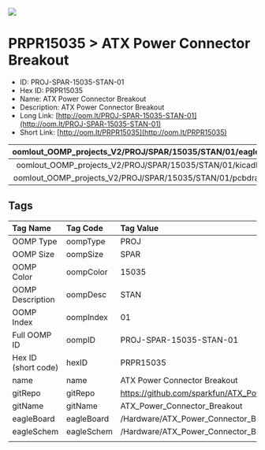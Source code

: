 


  
![][im]
# PRPR15035 > ATX Power Connector Breakout

- ID: PROJ-SPAR-15035-STAN-01
- Hex ID: PRPR15035
- Name: ATX Power Connector Breakout
- Description: ATX Power Connector Breakout
- Long Link: [http://oom.lt/PROJ-SPAR-15035-STAN-01](http://oom.lt/PROJ-SPAR-15035-STAN-01)
- Short Link: [http://oom.lt/PRPR15035](http://oom.lt/PRPR15035)
  

|oomlout_OOMP_projects_V2/PROJ/SPAR/15035/STAN/01/eagleImage.png|oomlout_OOMP_projects_V2/PROJ/SPAR/15035/STAN/01/eagleSchemImage.png|oomlout_OOMP_projects_V2/PROJ/SPAR/15035/STAN/01/kicadPcb3dFront.png|oomlout_OOMP_projects_V2/PROJ/SPAR/15035/STAN/01/kicadPcb3dBack.png|
| :---: | :---: | :---: | :---: |
|oomlout_OOMP_projects_V2/PROJ/SPAR/15035/STAN/01/kicadPcb3d.png|oomlout_OOMP_projects_V2/PROJ/SPAR/15035/STAN/01/bomBack.png|oomlout_OOMP_projects_V2/PROJ/SPAR/15035/STAN/01/bomFront.png|oomlout_OOMP_projects_V2/PROJ/SPAR/15035/STAN/01/pcbdraw.svg|
|oomlout_OOMP_projects_V2/PROJ/SPAR/15035/STAN/01/pcbdrawBack.svg||||

## Tags
  

|Tag Name|Tag Code|Tag Value|
| :--- | :--- | :--- |
|OOMP Type|oompType|PROJ|
|OOMP Size|oompSize|SPAR|
|OOMP Color|oompColor|15035|
|OOMP Description|oompDesc|STAN|
|OOMP Index|oompIndex|01|
|Full OOMP ID|oompID|PROJ-SPAR-15035-STAN-01|
|Hex ID (short code)|hexID|PRPR15035|
|name|name|ATX Power Connector Breakout|
|gitRepo|gitRepo|https://github.com/sparkfun/ATX_Power_Connector_Breakout|
|gitName|gitName|ATX_Power_Connector_Breakout|
|eagleBoard|eagleBoard|/Hardware/ATX_Power_Connector_Breakout.brd|
|eagleSchem|eagleSchem|/Hardware/ATX_Power_Connector_Breakout.sch|
||||



[im]: PROJ/SPAR/15035/STAN/01/kicadPcb3d_450.png
